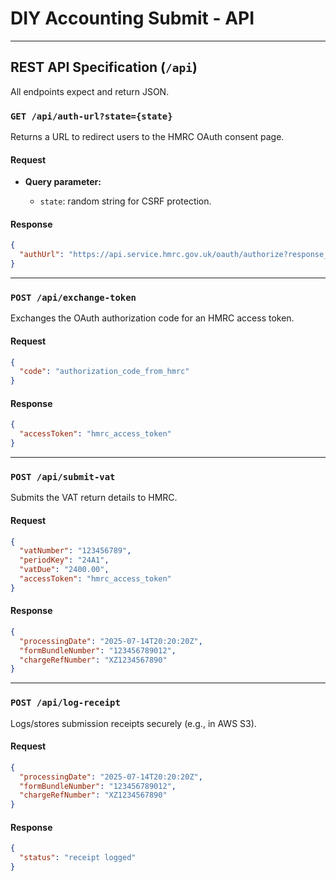 # DIY Accounting Submit - API

---

## REST API Specification (`/api`)

All endpoints expect and return JSON.

### **`GET /api/auth-url?state={state}`**

Returns a URL to redirect users to the HMRC OAuth consent page.

#### Request

* **Query parameter:**

    * `state`: random string for CSRF protection.

#### Response

```json
{
  "authUrl": "https://api.service.hmrc.gov.uk/oauth/authorize?response_type=code&client_id=CLIENT_ID&redirect_uri=https://yourapp.com&scope=write:vat+read:vat&state=providedState"
}
```

---

### **`POST /api/exchange-token`**

Exchanges the OAuth authorization code for an HMRC access token.

#### Request

```json
{
  "code": "authorization_code_from_hmrc"
}
```

#### Response

```json
{
  "accessToken": "hmrc_access_token"
}
```

---

### **`POST /api/submit-vat`**

Submits the VAT return details to HMRC.

#### Request

```json
{
  "vatNumber": "123456789",
  "periodKey": "24A1",
  "vatDue": "2400.00",
  "accessToken": "hmrc_access_token"
}
```

#### Response

```json
{
  "processingDate": "2025-07-14T20:20:20Z",
  "formBundleNumber": "123456789012",
  "chargeRefNumber": "XZ1234567890"
}
```

---

### **`POST /api/log-receipt`**

Logs/stores submission receipts securely (e.g., in AWS S3).

#### Request

```json
{
  "processingDate": "2025-07-14T20:20:20Z",
  "formBundleNumber": "123456789012",
  "chargeRefNumber": "XZ1234567890"
}
```

#### Response

```json
{
  "status": "receipt logged"
}
```
